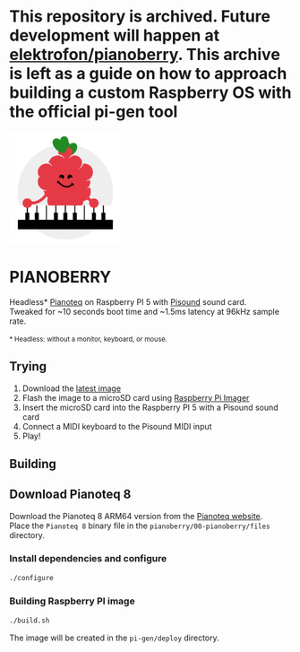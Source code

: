 # This repository is archived. Future development will happen at [elektrofon/pianoberry](https://github.com/elektrofon/pianoberry). This archive is left as a guide on how to approach building a custom Raspberry OS with the official pi-gen tool

<img src="assets/logo.svg" width="200" height="200" />

PIANOBERRY
==========


Headless* [Pianoteq](https://www.modartt.com/pianoteq_overview) on Raspberry PI 5 with [Pisound](https://blokas.io/pisound/) sound card.  
Tweaked for ~10 seconds boot time and ~1.5ms latency at 96kHz sample rate.

<small>* Headless: without a monitor, keyboard, or mouse.</small>

## Trying

1. Download the [latest image](https://github.com/elektrofon/pianoberry-debian/releases/latest)
2. Flash the image to a microSD card using [Raspberry Pi Imager](https://www.raspberrypi.org/software/)
3. Insert the microSD card into the Raspberry PI 5 with a Pisound sound card
4. Connect a MIDI keyboard to the Pisound MIDI input
5. Play!

## Building

## Download Pianoteq 8

Download the Pianoteq 8 ARM64 version from the [Pianoteq website](https://www.pianoteq.com/download).  
Place the `Pianoteq 8` binary file in the `pianoberry/00-pianoberry/files` directory.

### Install dependencies and configure

```bash
./configure
```

### Building Raspberry PI image

```bash
./build.sh
```

The image will be created in the `pi-gen/deploy` directory.
